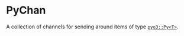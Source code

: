 # PyChan

A collection of channels for sending around items of type [`pyo3::Py<T>`](https://docs.rs/pyo3/0.21.0-beta.0/pyo3/struct.Py.html).